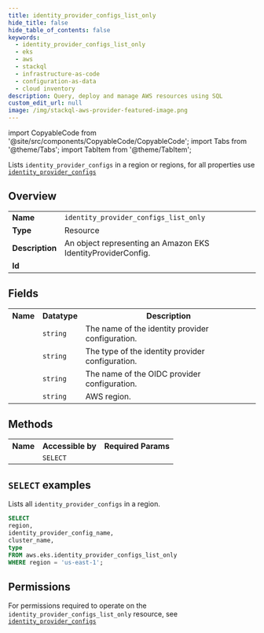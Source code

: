 ```yaml
---
title: identity_provider_configs_list_only
hide_title: false
hide_table_of_contents: false
keywords:
  - identity_provider_configs_list_only
  - eks
  - aws
  - stackql
  - infrastructure-as-code
  - configuration-as-data
  - cloud inventory
description: Query, deploy and manage AWS resources using SQL
custom_edit_url: null
image: /img/stackql-aws-provider-featured-image.png
---
```


import CopyableCode from '@site/src/components/CopyableCode/CopyableCode';
import Tabs from '@theme/Tabs';
import TabItem from '@theme/TabItem';

Lists <code>identity_provider_configs</code> in a region or regions, for all properties use <a href="/services/serviceName/identity_provider_configs/"><code>identity_provider_configs</code></a>

## Overview
<table>
<tbody>
<tr><td><b>Name</b></td><td><code>identity_provider_configs_list_only</code></td></tr>
<tr><td><b>Type</b></td><td>Resource</td></tr>
<tr><td><b>Description</b></td><td>An object representing an Amazon EKS IdentityProviderConfig.</td></tr>
<tr><td><b>Id</b></td><td><CopyableCode code="aws.eks.identity_provider_configs_list_only" /></td></tr>
</tbody>
</table>

## Fields
<table>
<tbody>
<tr><th>Name</th><th>Datatype</th><th>Description</th></tr><tr><td><CopyableCode code="cluster_name" /></td><td><code>string</code></td><td>The name of the identity provider configuration.</td></tr>
<tr><td><CopyableCode code="type" /></td><td><code>string</code></td><td>The type of the identity provider configuration.</td></tr>
<tr><td><CopyableCode code="identity_provider_config_name" /></td><td><code>string</code></td><td>The name of the OIDC provider configuration.</td></tr>
<tr><td><CopyableCode code="region" /></td><td><code>string</code></td><td>AWS region.</td></tr>
</tbody>
</table>

## Methods

<table>
<tbody>
  <tr>
    <th>Name</th>
    <th>Accessible by</th>
    <th>Required Params</th>
  </tr>
  <tr>
    <td><CopyableCode code="list_resources" /></td>
    <td><code>SELECT</code></td>
    <td><CopyableCode code="region" /></td>
  </tr>
</tbody>
</table>

## `SELECT` examples
Lists all <code>identity_provider_configs</code> in a region.
```sql
SELECT
region,
identity_provider_config_name,
cluster_name,
type
FROM aws.eks.identity_provider_configs_list_only
WHERE region = 'us-east-1';
```


## Permissions

For permissions required to operate on the <code>identity_provider_configs_list_only</code> resource, see <a href="/services/eks/identity_provider_configs/#permissions"><code>identity_provider_configs</code></a>

